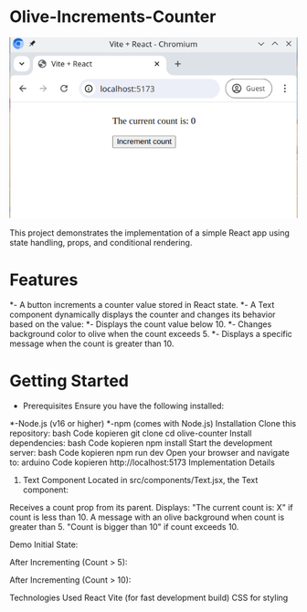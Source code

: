 # Olive-Increments-Counter

![Screnshoot](https://github.com/Ammar-Alkhalidi/Olive-Counter/blob/main/reference.gif)

This project demonstrates the implementation of a simple React app using state handling, props, and conditional rendering.


# Features
*- A button increments a counter value stored in React state.
*- A Text component dynamically displays the counter and changes its behavior based on the value:
*- Displays the count value below 10.
*- Changes background color to olive when the count exceeds 5.
*- Displays a specific message when the count is greater than 10.



# Getting Started
- Prerequisites
Ensure you have the following installed:

*-Node.js (v16 or higher)
*-npm (comes with Node.js)
Installation
Clone this repository:
bash
Code kopieren
git clone <repository-url>
cd olive-counter
Install dependencies:
bash
Code kopieren
npm install
Start the development server:
bash
Code kopieren
npm run dev
Open your browser and navigate to:
arduino
Code kopieren
http://localhost:5173
Implementation Details
1. Text Component
Located in src/components/Text.jsx, the Text component:

Receives a count prop from its parent.
Displays:
"The current count is: X" if count is less than 10.
A message with an olive background when count is greater than 5.
"Count is bigger than 10" if count exceeds 10.

Demo
Initial State:

After Incrementing (Count > 5):

After Incrementing (Count > 10):

Technologies Used
React
Vite (for fast development build)
CSS for styling
